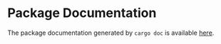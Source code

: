 # Package Documentation

The package documentation generated by `cargo doc` is available
[here](https://google.github.io/crosvm/doc/crosvm/).
